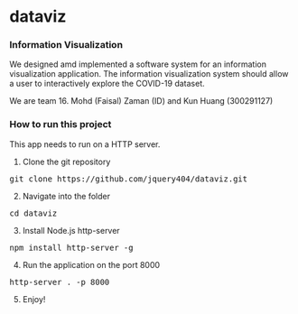 # dataviz

### Information Visualization

We designed amd implemented a software system for an information visualization application. The information visualization system should allow a user to interactively explore the COVID-19 dataset.

We are team 16. Mohd (Faisal) Zaman (ID) and Kun Huang (300291127)

### How to run this project

This app needs to run on a HTTP server.

1. Clone the git repository
<pre>
git clone https://github.com/jquery404/dataviz.git
</pre>

2. Navigate into the folder
<pre>
cd dataviz
</pre>

3. Install Node.js http-server
<pre>
npm install http-server -g
</pre>


4. Run the application on the port 8000
<pre>
http-server . -p 8000
</pre>

5. Enjoy!
